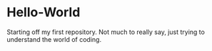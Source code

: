 # Hello-World
Starting off my first repository.
Not much to really say, just trying to understand the world of coding. 

